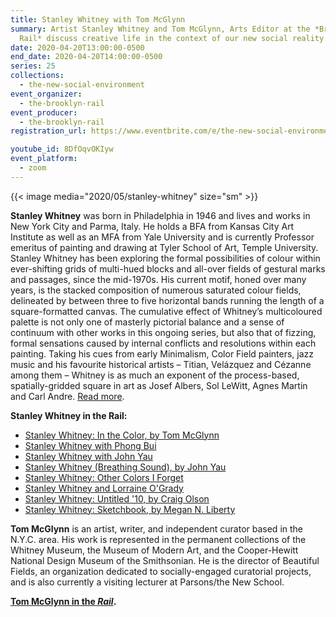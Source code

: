 ```yaml
---
title: Stanley Whitney with Tom McGlynn
summary: Artist Stanley Whitney and Tom McGlynn, Arts Editor at the *Brooklyn
  Rail* discuss creative life in the context of our new social reality.
date: 2020-04-20T13:00:00-0500
end_date: 2020-04-20T14:00:00-0500
series: 25
collections:
  - the-new-social-environment
event_organizer:
  - the-brooklyn-rail
event_producer:
  - the-brooklyn-rail
registration_url: https://www.eventbrite.com/e/the-new-social-environment-25-stanley-whitney-tickets-102899067882

youtube_id: 8DfOqvOKIyw
event_platform:
  - zoom
---
```


{{< image media="2020/05/stanley-whitney" size="sm" >}}

**Stanley Whitney** was born in Philadelphia in 1946 and lives and works in New York City and Parma, Italy. He holds a BFA from Kansas City Art Institute as well as an MFA from Yale University and is currently Professor emeritus of painting and drawing at Tyler School of Art, Temple University. Stanley Whitney has been exploring the formal possibilities of colour within ever-shifting grids of multi-hued blocks and all-over fields of gestural marks and passages, since the mid-1970s. His current motif, honed over many years, is the stacked composition of numerous saturated colour fields, delineated by between three to five horizontal bands running the length of a square-formatted canvas. The cumulative effect of Whitney’s multicoloured palette is not only one of masterly pictorial balance and a sense of continuum with other works in this ongoing series, but also that of fizzing, formal sensations caused by internal conflicts and resolutions within each painting. Taking his cues from early Minimalism, Color Field painters, jazz music and his favourite historical artists – Titian, Velázquez and Cézanne among them – Whitney is as much an exponent of the process-based, spatially-gridded square in art as Josef Albers, Sol LeWitt, Agnes Martin and Carl Andre. [Read more](<https://www.lissongallery.com/artists/stanley-whitney>).

**Stanley Whitney in the Rail:**

* [Stanley Whitney: In the Color, by Tom McGlynn](https://brooklynrail.org/2018/12/artseen/Stanley-WhitneyL-In-the-Color)
* [Stanley Whitney with Phong Bui](https://brooklynrail.org/2018/02/in-memoriam/Stanley-Whitney-Jack-Whitten)
* [Stanley Whitney with John Yau](https://brooklynrail.org/2008/10/art/show-and-tell-contemporary-practice-in-artists-books)
* [Stanley Whitney (Breathing Sound), by John Yau](https://brooklynrail.org/2006/11/artseen/stanley-whitney)
* [Stanley Whitney: Other Colors I Forget](https://brooklynrail.org/2013/06/artseen/stanley-whitney-other-colors-i-forget)
* [Stanley Whitney and Lorraine O'Grady](https://brooklynrail.org/2015/09/artseen/stanley-whitney-and-lorraine-ogrady)
* [Stanley Whitney: Untitled '10, by Craig Olson](https://brooklynrail.org/2010/02/artseen/stanley-whitney-untitled-10)
* [Stanley Whitney: Sketchbook, by Megan N. Liberty](https://brooklynrail.org/2017/11/art_books/STANLEY-WHITNEY-Drawings)

**Tom McGlynn**  is an artist, writer, and independent curator based in the N.Y.C. area. His work is represented in the permanent collections of the Whitney Museum, the Museum of Modern Art, and the Cooper-Hewitt National Design Museum of the Smithsonian. He is the director of Beautiful Fields, an organization dedicated to socially-engaged curatorial projects, and is also currently a visiting lecturer at Parsons/the New School.

**[Tom McGlynn in the *Rail*](<https://brooklynrail.org/contributor/tom-mcglynn>).**
